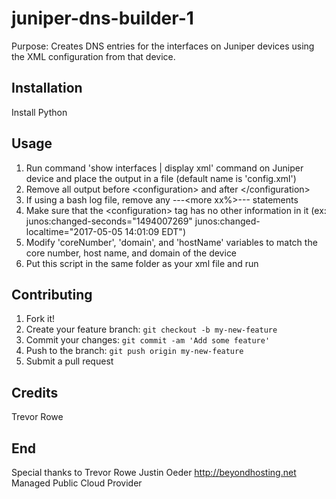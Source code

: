 # juniper-dns-builder-1

Purpose: Creates DNS entries for the interfaces on Juniper devices using the XML configuration from that device.

## Installation

Install Python

## Usage

1. Run command 'show interfaces | display xml' command on Juniper device and place the output in a file (default name is 'config.xml')
2. Remove all output before \<configuration> and after \</configuration>
3. If using a bash log file, remove any ---\<more xx%>--- statements
4. Make sure that the \<configuration> tag has no other information in it (ex: junos:changed-seconds="1494007269" junos:changed-localtime="2017-05-05 14:01:09 EDT")
5. Modify 'coreNumber', 'domain', and 'hostName' variables to match the core number, host name, and domain of the device
6. Put this script in the same folder as your xml file and run

## Contributing

1. Fork it!
2. Create your feature branch: `git checkout -b my-new-feature`
3. Commit your changes: `git commit -am 'Add some feature'`
4. Push to the branch: `git push origin my-new-feature`
5. Submit a pull request

## Credits

Trevor Rowe

## End

Special thanks to Trevor Rowe
Justin Oeder
http://beyondhosting.net
Managed Public Cloud Provider
